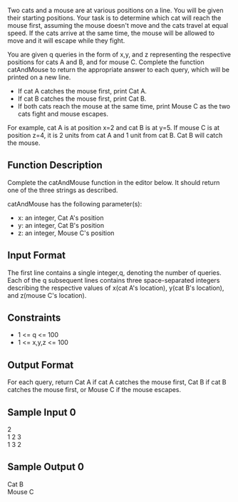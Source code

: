 Two cats and a mouse are at various positions on a line. You will be given their starting positions. Your task is to determine which cat will reach the mouse first, assuming the mouse doesn't move and the cats travel at equal speed. If the cats arrive at the same time, the mouse will be allowed to move and it will escape while they fight.

You are given q queries in the form of x,y, and z representing the respective positions for cats A and B, and for mouse C. Complete the function catAndMouse to return the appropriate answer to each query, which will be printed on a new line.
<ul>
    <li> If cat A catches the mouse first, print Cat A.</li>
    <li> If cat B catches the mouse first, print Cat B.</li>
    <li> If both cats reach the mouse at the same time, print Mouse C as the two cats fight and mouse escapes.</li>
</ul>

For example, cat A is at position x=2 and cat B is at y=5. If mouse C is at position z=4, it is 2 units from cat A and 1 unit from cat B. Cat B will catch the mouse.

<h2>Function Description</h2>

Complete the catAndMouse function in the editor below. It should return one of the three strings as described.

catAndMouse has the following parameter(s):
<ul>
    <li>x: an integer, Cat A's position</li>
    <li>y: an integer, Cat B's position</li>
    <li>z: an integer, Mouse C's position</li>
</ul>
<h2>Input Format</h2>

The first line contains a single integer,q, denoting the number of queries.
Each of the q subsequent lines contains three space-separated integers describing the respective values of x(cat A's location), y(cat B's location), and z(mouse C's location).

<h2>Constraints</h2>
<ul>
    <li> 1 <= q <= 100 </li>
    <li> 1 <= x,y,z <= 100 </li>
</ul>

<h2>Output Format</h2>

For each query, return Cat A if cat A catches the mouse first, Cat B if cat B catches the mouse first, or Mouse C if the mouse escapes.

<h2>Sample Input 0</h2>

2<br>
1 2 3<br>
1 3 2

<h2>Sample Output 0</h2>

Cat B<br>
Mouse C
